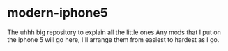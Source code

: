 # modern-iphone5
The uhhh big repository to explain all the little ones
Any mods that I put on the iphone 5 will go here, I'll arrange them from easiest to hardest as I go.
